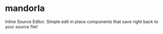 # mandorla
Inline Source Editor. 
Simple edit in place components that save right back to your source file!
